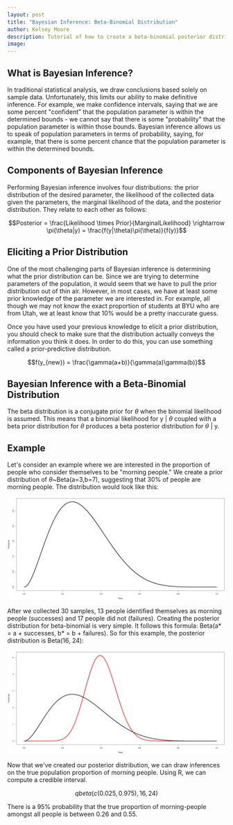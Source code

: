 ```yaml
---
layout: post
title: "Bayesian Inference: Beta-Binomial Distribution"
author: Kelsey Moore
description: Tutorial of how to create a beta-binomial posterior distribution
image: 
---
```


## What is Bayesian Inference?

In traditional statistical analysis, we draw conclusions based solely on sample data. Unfortunately, this limits our ability to make definitive inference. For example, we make confidence intervals, saying that we are some percent "confident" that the population parameter is within the determined bounds - we cannot say that there is some "probability" that the population parameter is within those bounds. Bayesian inference allows us to speak of population parameters in terms of probability, saying, for example, that there is some percent chance that the population parameter is within the determined bounds.

## Components of Bayesian Inference

Performing Bayesian inference involves four distributions: the prior distribution of the desired parameter, the likelihood of the collected data given the parameters, the marginal likelihood of the data, and the posterior distribution. They relate to each other as follows:

```math
Posterior = \frac{Likelihood \times Prior}{MarginalLikelihood} \rightarrow \pi(\theta|y) = \frac{f(y|\theta)\pi(\theta)}{f(y)}
```

## Eliciting a Prior Distribution

One of the most challenging parts of Bayesian inference is determining what the prior distribution can be. Since we are trying to determine parameters of the population, it would seem that we have to pull the prior distribution out of thin air. However, in most cases, we have at least some prior knowledge of the parameter we are interested in. For example, all though we may not know the exact proportion of students at BYU who are from Utah, we at least know that 10% would be a pretty inaccurate guess. 

Once you have used your previous knowledge to elicit a prior distribution, you should check to make sure that the distribution actually conveys the information you think it does. In order to do this, you can use something called a prior-predictive distribution. 

```math
f(y_{new}) = \frac{\gamma(a+b)}{\gamma(a)\gamma(b)}
```

## Bayesian Inference with a Beta-Binomial Distribution

The beta distribution is a conjugate prior for $\theta$ when the binomial likelihood is assumed. This means that a binomial likelihood for y | $\theta$ coupled with a beta prior distribution for $\theta$ produces a beta posterior distribution for $\theta$ | y.

## Example

Let's consider an example where we are interested in the proportion of people who consider themselves to be "morning people." We create a prior distribution of $\theta$~Beta(a=3,b=7), suggesting that 30% of people are morning people. The distribution would look like this:

![Figure](https://raw.githubusercontent.com/kbmoore02/my386blog/main/assets/images/prior.jpg)

After we collected 30 samples, 13 people identified themselves as morning people (successes) and 17 people did not (failures). Creating the posterior distribution for beta-binomial is very simple. It follows this formula: Beta(a* = a + successes, b* = b + failures). So for this example, the posterior distribution is Beta(16, 24):

![Figure](https://raw.githubusercontent.com/kbmoore02/my386blog/main/assets/images/posterior.jpg)

Now that we've created our posterior distribution, we can draw inferences on the true population proportion of morning people. Using R, we can compute a credible interval. 

```math
qbeta(c(0.025,0.975), 16, 24)
```

There is a 95% probability that the true proportion of morning-people amongst all people is between 0.26 and 0.55. 

